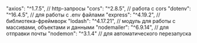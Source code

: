  "axios": "^1.7.5", // http-запросы
"cors": "^2.8.5", // работа с cors
"dotenv": "^16.4.5", // для работы с .env файлами
"express": "^4.19.2", // библиотека-фреймворк
"lodash": "^4.17.21", // модуль для работы с массивами, объектами и данными
"nodemailer": "^6.9.14", // для отправки почты
"nodemon": "^3.1.4" // для автоматического перезапуска